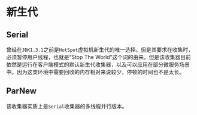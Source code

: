 # 新生代

## Serial

曾经在`JDK1.3.1`之前是`HotSpot`虚拟机新生代的唯一选择。但是其要求在收集时，必须暂停用户线程，也就是“Stop The World”这个词的由来。但是该收集器目前依然是运行在客户端模式的默认新生代收集器，以及可以应用在部分微服务场景中。因为这类环境中需要回收的内存相对来说较少，停顿的时间也不是太长。

## ParNew

该收集器实质上是`Serial`收集器的多线程并行版本。


